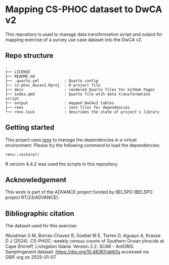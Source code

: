 # Mapping CS-PHOC dataset to DwCA v2

This repository is used to manage data transformation script and output for mapping exercise of a survey use case dataset into the DwCA v2.

## Repo structure

```         
.
├── LICENSE
├── README.md
├── _quarto.yml           : Quarto config
├── cs-phoc_dwcav2.Rproj  : R project file
├── docs                  : rendered Quarto files for GitHub Pages
├── index.qmd             : Quarto file wtih data transformation script
├── output                : mapped DwCAv2 tables
├── renv                  : renv files for dependencies
└── renv.lock             : describes the state of project's library
```

## Getting started

This project uses [renv](https://rstudio.github.io/renv/) to manage the dependencies in a virtual environment. Please try the following command to load the dependencies:

```{r}
renv::restore()
```

R version 4.4.2 was used the scripts in this repository.

## Acknowledgement

This work is part of the ADVANCE project funded by BELSPO (BELSPO project RT/23/ADVANCE).

## Bibliographic citation

The dataset used for this exercise:

Woodman S M, Borras-Chavez R, Goebel M E, Torres D, Aguayo A, Krause D J (2024). CS-PHOC: weekly census counts of Southern Ocean phocids at Cape Shirreff, Livingston Island. Version 2.2. SCAR - AntOBIS. Samplingevent dataset. https://doi.org/10.48361/gklk1u accessed via GBIF.org on 2025-01-07.
